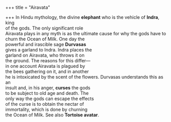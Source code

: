 +++
title = "Airavata"

+++
In Hindu mythology, the divine **elephant** who is the vehicle of **Indra**, king  
of the gods. The only significant role  
Airavata plays in any myth is as the ultimate cause for why the gods have to  
churn the Ocean of Milk. One day the  
powerful and irascible sage **Durvasas**  
gives a garland to Indra. Indra places the  
garland on Airavata, who throws it on  
the ground. The reasons for this differ—  
in one account Airavata is plagued by  
the bees gathering on it, and in another  
he is intoxicated by the scent of the flowers. Durvasas understands this as an  
insult and, in his anger, **curses** the gods  
to be subject to old age and death. The  
only way the gods can escape the effects  
of the curse is to obtain the nectar of  
immortality, which is done by churning  
the Ocean of Milk. See also **Tortoise avatar**.